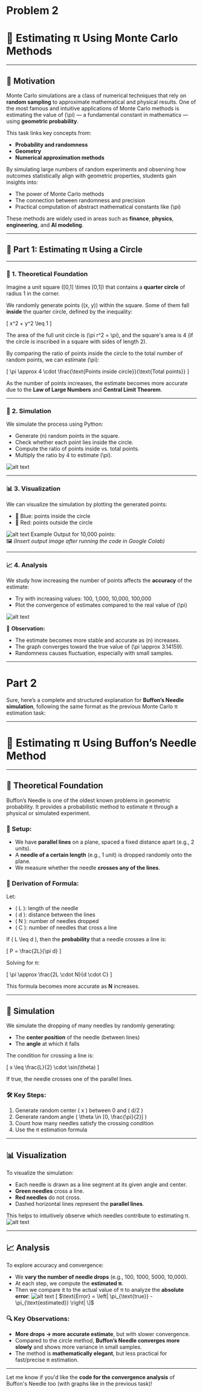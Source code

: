 # Problem 2 
# 🧮 **Estimating π Using Monte Carlo Methods**

---

## 🎯 **Motivation**

Monte Carlo simulations are a class of numerical techniques that rely on **random sampling** to approximate mathematical and physical results. One of the most famous and intuitive applications of Monte Carlo methods is estimating the value of \(\pi\) — a fundamental constant in mathematics — using **geometric probability**.

This task links key concepts from:
- **Probability and randomness**
- **Geometry**
- **Numerical approximation methods**

By simulating large numbers of random experiments and observing how outcomes statistically align with geometric properties, students gain insights into:
- The power of Monte Carlo methods
- The connection between randomness and precision
- Practical computation of abstract mathematical constants like \(\pi\)

These methods are widely used in areas such as **finance**, **physics**, **engineering**, and **AI modeling**.

---

## 🔵 **Part 1: Estimating π Using a Circle**

---

### 📘 **1. Theoretical Foundation**

Imagine a unit square \([0,1] \times [0,1]\) that contains a **quarter circle** of radius 1 in the corner.

We randomly generate points \((x, y)\) within the square. Some of them fall **inside** the quarter circle, defined by the inequality:

\[
x^2 + y^2 \leq 1
\]

The area of the full unit circle is \(\pi r^2 = \pi\), and the square's area is 4 (if the circle is inscribed in a square with sides of length 2).

By comparing the ratio of points inside the circle to the total number of random points, we can estimate \(\pi\):

\[
\pi \approx 4 \cdot \frac{\text{Points inside circle}}{\text{Total points}}
\]

As the number of points increases, the estimate becomes more accurate due to the **Law of Large Numbers** and **Central Limit Theorem**.

---

### 🧪 **2. Simulation**

We simulate the process using Python:

- Generate \(n\) random points in the square.
- Check whether each point lies inside the circle.
- Compute the ratio of points inside vs. total points.
- Multiply the ratio by 4 to estimate \(\pi\).

![alt text](image-6.png)

---

### 📊 **3. Visualization**

We can visualize the simulation by plotting the generated points:

- 🔵 Blue: points inside the circle
- 🔴 Red: points outside the circle

![alt text](image-7.png)
Example Output for 10,000 points:  
🖼️ *(Insert output image after running the code in Google Colab)*

---

### 📈 **4. Analysis**

We study how increasing the number of points affects the **accuracy** of the estimate:

- Try with increasing values: 100, 1,000, 10,000, 100,000
- Plot the convergence of estimates compared to the real value of \(\pi\)

![alt text](image-8.png)



📌 **Observation:**
- The estimate becomes more stable and accurate as \(n\) increases.
- The graph converges toward the true value of \(\pi \approx 3.14159\).
- Randomness causes fluctuation, especially with small samples.

---
# Part 2 
Sure, here’s a complete and structured explanation for **Buffon’s Needle simulation**, following the same format as the previous Monte Carlo π estimation task:

---

# 🎯 Estimating π Using Buffon’s Needle Method

---

## 🧠 Theoretical Foundation

Buffon’s Needle is one of the oldest known problems in geometric probability. It provides a probabilistic method to estimate π through a physical or simulated experiment.

### 📌 Setup:

- We have **parallel lines** on a plane, spaced a fixed distance apart (e.g., 2 units).
- A **needle of a certain length** (e.g., 1 unit) is dropped randomly onto the plane.
- We measure whether the needle **crosses any of the lines**.

### 📐 Derivation of Formula:

Let:
- \( L \): length of the needle  
- \( d \): distance between the lines  
- \( N \): number of needles dropped  
- \( C \): number of needles that cross a line  

If \( L \leq d \), then the **probability** that a needle crosses a line is:

\[
P = \frac{2L}{\pi d}
\]

Solving for π:

\[
\pi \approx \frac{2L \cdot N}{d \cdot C}
\]

This formula becomes more accurate as **N** increases.

---

## 🧪 Simulation

We simulate the dropping of many needles by randomly generating:
- The **center position** of the needle (between lines)
- The **angle** at which it falls

The condition for crossing a line is:

\[
x \leq \frac{L}{2} \cdot \sin(\theta)
\]

If true, the needle crosses one of the parallel lines.

### 🛠 Key Steps:
1. Generate random center \( x \) between 0 and \( d/2 \)
2. Generate random angle \( \theta \in [0, \frac{\pi}{2}] \)
3. Count how many needles satisfy the crossing condition
4. Use the π estimation formula

---

## 📊 Visualization

To visualize the simulation:
- Each needle is drawn as a line segment at its given angle and center.
- **Green needles** cross a line.
- **Red needles** do not cross.
- Dashed horizontal lines represent the **parallel lines**.

This helps to intuitively observe which needles contribute to estimating π.
![alt text](image.png)

---

## 📈 Analysis

To explore accuracy and convergence:

- We **vary the number of needle drops** (e.g., 100, 1000, 5000, 10,000).
- At each step, we compute the **estimated π**.
- Then we compare it to the actual value of π to analyze the **absolute error**:
![alt text](image-1.png)
\[
$\text{Error} = \left| \pi_{\text{true}} - \pi_{\text{estimated}} \right|
\]$

### 🔍 Key Observations:

- **More drops → more accurate estimate**, but with slower convergence.
- Compared to the circle method, **Buffon’s Needle converges more slowly** and shows more variance in small samples.
- The method is **mathematically elegant**, but less practical for fast/precise π estimation.

---

Let me know if you'd like the **code for the convergence analysis** of Buffon's Needle too (with graphs like in the previous task)!